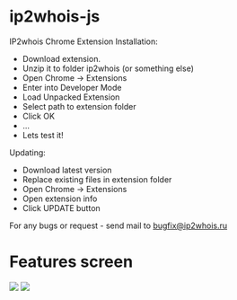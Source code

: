 # ip2whois-js
IP2whois Chrome Extension
Installation:
- Download extension.
- Unzip it to folder ip2whois (or something else)
- Open Chrome -> Extensions
- Enter into Developer Mode
- Load Unpacked Extension
- Select path to extension folder
- Click OK
- ...
- Lets test it!
  
Updating:
- Download latest version
- Replace existing files in extension folder
- Open Chrome -> Extensions
- Open extension info
- Click UPDATE button
  
For any bugs or request - send mail to bugfix@ip2whois.ru

# Features screen
![](https://selcdn.x-api.net/ip2whois/img/extension/f2Y6BLFK7.png)
![](https://selcdn.x-api.net/ip2whois/img/extension/vHlBYSVS7.png)
